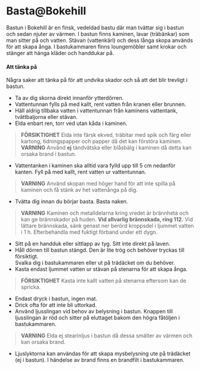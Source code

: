# Basta@Bokehill

Bastun i Bokehill är en finsk, vedeldad bastu där man tvättar sig i bastun och sedan njuter av värmen. I bastun finns kaminen, lavar (träbänkar) som man sitter på och vatten. Stävan (vattenkärl) och dess långa skopa används för att skapa ånga. I bastukammaren finns loungemöbler samt krokar och stänger att hänga kläder och handdukar på.
#### Att tänka på

Några saker att tänka på för att undvika skador och så att det blir trevligt i bastun.

- Ta av dig skorna direkt innanför ytterdörren.
- Vattentunnan fylls på med kallt, rent vatten från kranen eller brunnen. 
- Häll aldrig tillbaka vatten i vattentunnan från kaminens vattentank, tvättbaljorna eller stävan.
- Elda enbart ren, torr ved utan kåda i kaminen.
> **FÖRSIKTIGHET** Elda inte färsk ekved, träbitar med spik och färg eller kartong, tidningspapper och papper då det kan förstöra kaminen.
> **VARNING** Använd **ej** tändvätska eller blåsbälg i kaminen då detta kan orsaka brand i bastun.

- Vattentanken i kaminen ska alltid vara fylld upp till 5 cm nedanför kanten. Fyll på med kallt, rent vatten ur vattentunnan.
> **VARNING** Använd skopan med höger hand för att inte spilla på kaminen och få stänk av het vattenånga på dig.

- Tvätta dig innan du börjar basta. Basta naken.
> **VARNING** Kaminen och metalldelarna kring vredet är brännheta och kan ge brännskador på huden. **Vid allvarlig brännskada, ring 112.** Vid lättare brännskada, sänk genast ner berörd kroppsdel i ljummet vatten i 1 h. Efterbehandla med fuktigt förband under ett dygn.

- Sitt på en handduk eller sittlapp av tyg. Sitt inte direkt på laven.
- Håll dörren till bastun stängd. Den är lite trög och behöver tryckas till försiktigt.<br>Svalka dig i bastukammaren eller ut på trädäcket om du behöver.
- Kasta endast ljummet vatten ur stävan på stenarna för att skapa ånga.
> **FÖRSIKTIGHET** Kasta inte kallt vatten på stenarna eftersom kan de spricka.

- Endast dryck i bastun, ingen mat.
- Drick ofta för att inte bli uttorkad.
- Använd ljusslingan vid behov av belysning i bastun. Knappen till ljusslingan är röd och sitter på eluttaget bakom den högra fåtöljen i bastukammaren.
> **VARNING** Elda ej stearinljus i bastun då dessa smälter av värmen och kan orsaka brand.

- Ljuslyktorna kan användas för att skapa mysbelysning ute på trädäcket (ej i bastun). I händelse av brand finns en brandfilt i bastukammaren.
